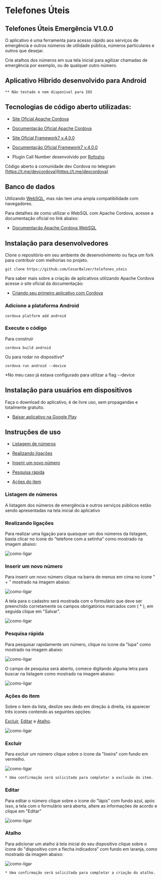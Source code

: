 
# Telefones Úteis


## Telefones Úteis Emergência V1.0.0

O aplicativo é uma ferramenta para acesso rápido aos serviços de emergência e outros números de utilidade pública, números particulares e outros que desejar.

Crie atalhos dos números em sua tela inicial para agilizar chamadas de emergência por exemplo, ou de qualquer outro número.

## Aplicativo Híbrido desenvolvido para Android

    ** Não testado e nem disponível para IOS

## Tecnologias de código aberto utilizadas:

- [Site Oficial Apache Cordova](https://cordova.apache.org)

- [Documentação Oficial Apache Cordova](https://cordova.apache.org/docs/en/latest/)

- [Site Oficial Framework7 v.4.0.0](http://framework7.io)

- [Documentação Oficial Framework7 v.4.0.0](http://framework7.io/docs)

- Plugin Call Number desenvolvido por [Rofosho](https://github.com/Rohfosho/CordovaCallNumberPlugin.git)


Código aberto à comunidade dev Cordova no telegram [https://t.me/devcordova](https://t.me/devcordova)

## Banco de dados

 Utilizando [WebSQL](https://www.w3.org/TR/webdatabase/), mas não tem uma ampla compatibilidade com navegadores.

 Para detalhes de como utilizar o WebSQL com Apache Cordova, acesse a documentação oficial no link abaixo:

- [Documentação Apache Cordova WebSQL](https://cordova.apache.org/docs/en/latest/cordova/storage/storage.html#websql)


## Instalação para desenvolvedores

 Clone o repositório em seu ambiente de desenvolvimento ou faça um fork para contribuir com melhorias no projeto.

    git clone https://github.com/CesarBalzer/telefones_uteis

 Para saber mais sobre a criação de aplicativos utilizando Apache Cordova acesse o site oficial da documentação:

- [Criando seu primeiro aplicativo com Cordova](https://cordova.apache.org/docs/en/latest/guide/cli/index.html)

### Adicione a plataforma Android

    cordova platform add android
    
### Execute o código

 Para construir

    cordova build android

 Ou para rodar no dispositivo*

    cordova run android --device

 *No meu caso já estava configurado para utilizar a flag --device

## Instalação para usuários em dispositivos

  Faça o download do aplicativo, é de livre uso, sem propagandas e totalmente gratuito.

- [Baixar aplicativo na Google Play](https://play.google.com/store/apps/details?id=br.com.telefones_uteis)

## Instruções de uso

- [ Listagem de números](#listagem-de-números)

- [ Realizando ligações](#realizando-ligações)

- [ Inserir um novo número](#inserir-um-novo-número)

- [ Pesquisa rápida](#pesquisa-rápida)

- [ Ações do item](#ações-do-item)


### Listagem de números

 A listagem dos números de emergência e outros serviços públicos estão sendo apresentadas na tela inicial do aplicativo


### Realizando ligações

 Para realizar uma ligação para quaisquer um dos números da listagem, basta clicar no ícone do "telefone com a setinha" como mostrado na imagem abaixo:

![como-ligar](http://kdsistemasweb.com.br/telefonesuteis/img/como_ligar.png)

### Inserir um novo número

 Para inserir um novo número clique na barra de menus em cima no ícone " + " mostrado na imagem abaixo:

![como-ligar](http://kdsistemasweb.com.br/telefonesuteis/img/adicionar.png)

 A tela para o cadastro será mostrada com o formulário que deve ser preenchido corretamente os campos obrigatórios marcados com ( * ), em seguida clique em "Salvar".

![como-ligar](http://kdsistemasweb.com.br/telefonesuteis/img/cadastro.png)

### Pesquisa rápida

 Para pesquisar rapidamente um número, clique no ícone da "lupa" como mostrado na imagem abaixo:

![como-ligar](http://kdsistemasweb.com.br/telefonesuteis/img/pesquisar.png)

 O campo de pesquisa será aberto, comece digitando alguma letra para buscar na listagem como mostrado na imagem abaixo:

![como-ligar](http://kdsistemasweb.com.br/telefonesuteis/img/busca.png)

### Ações do item

 Sobre o item da lista, deslize seu dedo em direção à direita, irá aparecer três ícones contendo as seguintes opções:

 [Excluir](#excluir), [Editar](#editar) e [Atalho](#atalho).

![como-ligar](http://kdsistemasweb.com.br/telefonesuteis/img/acao_gif.gif)


### Excluir

  Para excluir um número clique sobre o ícone da "lixeira" com fundo em vermelho.

![como-ligar](http://kdsistemasweb.com.br/telefonesuteis/img/excluir.png)

    * Uma confirmação será solicitada para completar a exclusão do item.

### Editar

 Para editar o número clique sobre o ícone do "lápis" com fundo azul, após isso, a tela com o formulário será aberta, altere as informações de acordo e clique em "Editar"

![como-ligar](http://kdsistemasweb.com.br/telefonesuteis/img/editar.png)

### Atalho 

 Para adicionar um atalho à tela inicial do seu dispositivo clique sobre o ícone do "dispositivo com a flecha indicadora" com fundo em laranja, como mostrado da imagem abaixo:

![como-ligar](http://kdsistemasweb.com.br/telefonesuteis/img/atalho.png)

    * Uma confirmação será solicitada para completar a criação do atalho.


